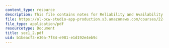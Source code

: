 ```yaml
---
content_type: resource
description: This file contains notes for Reliability and Availability.
file: https://ol-ocw-studio-app-production.s3.amazonaws.com/courses/22-38-probability-and-its-applications-to-reliability-quality-control-and-risk-assessment-fall-2005/b1beacf3e30a7f84e981e1d192e4eb9c_sec1_2.pdf
file_type: application/pdf
resourcetype: Document
title: sec1_2.pdf
uid: b1beacf3-e30a-7f84-e981-e1d192e4eb9c
---
```

